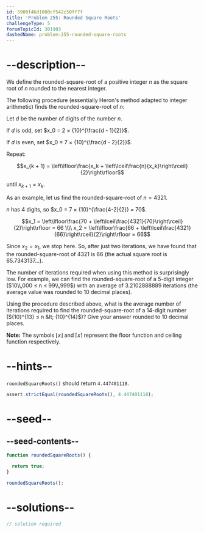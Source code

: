 ```yaml
---
id: 5900f46d1000cf542c50ff7f
title: 'Problem 255: Rounded Square Roots'
challengeType: 5
forumTopicId: 301903
dashedName: problem-255-rounded-square-roots
---
```


# --description--

We define the rounded-square-root of a positive integer $n$ as the square root of $n$ rounded to the nearest integer.

The following procedure (essentially Heron's method adapted to integer arithmetic) finds the rounded-square-root of $n$:

Let $d$ be the number of digits of the number $n$.

If $d$ is odd, set $x_0 = 2 × {10}^{\frac{d - 1}{2}}$.

If $d$ is even, set $x_0 = 7 × {10}^{\frac{d - 2}{2}}$.

Repeat:

$$x_{k + 1} = \left\lfloor\frac{x_k + \left\lceil\frac{n}{x_k}\right\rceil}{2}\right\rfloor$$

until $x_{k + 1} = x_k$.

As an example, let us find the rounded-square-root of $n = 4321$.

$n$ has 4 digits, so $x_0 = 7 × {10}^{\frac{4-2}{2}} = 70$.

$$x_1 = \left\lfloor\frac{70 + \left\lceil\frac{4321}{70}\right\rceil}{2}\right\rfloor = 66 \\\\
x_2 = \left\lfloor\frac{66 + \left\lceil\frac{4321}{66}\right\rceil}{2}\right\rfloor = 66$$

Since $x_2 = x_1$, we stop here. So, after just two iterations, we have found that the rounded-square-root of 4321 is 66 (the actual square root is 65.7343137…).

The number of iterations required when using this method is surprisingly low. For example, we can find the rounded-square-root of a 5-digit integer ($10\\,000 ≤ n ≤ 99\\,999$) with an average of 3.2102888889 iterations (the average value was rounded to 10 decimal places).

Using the procedure described above, what is the average number of iterations required to find the rounded-square-root of a 14-digit number (${10}^{13} ≤ n &lt; {10}^{14}$)? Give your answer rounded to 10 decimal places.

**Note:** The symbols $⌊x⌋$ and $⌈x⌉$ represent the floor function and ceiling function respectively.

# --hints--

`roundedSquareRoots()` should return `4.447401118`.

```js
assert.strictEqual(roundedSquareRoots(), 4.447401118);
```

# --seed--

## --seed-contents--

```js
function roundedSquareRoots() {

  return true;
}

roundedSquareRoots();
```

# --solutions--

```js
// solution required
```
